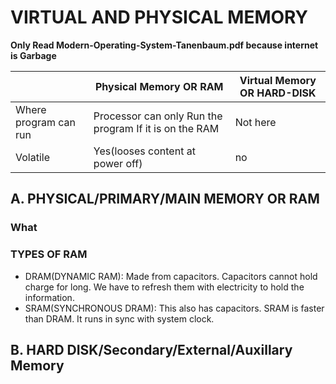# VIRTUAL AND PHYSICAL MEMORY
**Only Read Modern-Operating-System-Tanenbaum.pdf because internet is Garbage**

| | Physical Memory OR RAM | Virtual Memory OR HARD-DISK |
| --- | --- | --- |
| Where program can run | Processor can only Run the program If it is on the RAM</li></ul> | Not here |
| Volatile | Yes(looses content at power off) | no |

## A. PHYSICAL/PRIMARY/MAIN MEMORY OR RAM
### What
### TYPES OF RAM
- DRAM(DYNAMIC RAM): Made from capacitors. Capacitors cannot hold charge for long. We have to refresh them with electricity to hold the information.
- SRAM(SYNCHRONOUS DRAM): This also has capacitors. SRAM is faster than DRAM. It runs in sync with system clock.

## B. HARD DISK/Secondary/External/Auxillary Memory
